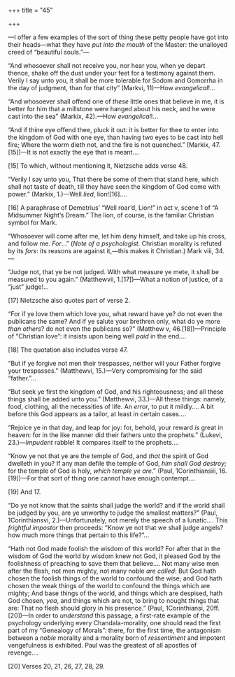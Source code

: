 +++
title = "45"

+++

—I offer a few examples of the sort of thing these petty people have got into their heads—what they have *put into the mouth* of the Master: the unalloyed creed of “beautiful souls.”—

“And whosoever shall not receive you, nor hear you, when ye depart thence, shake off the dust under your feet for a testimony against them. Verily I say unto you, it shall be more tolerable for Sodom and Gomorrha in the day of judgment, than for that city” \(Markvi, 11\)—How *evangelical*\!...

“And whosoever shall offend one of *these* little ones that believe in me, it is better for him that a millstone were hanged about his neck, and he were cast into the sea” \(Markix, 42\).—How *evangelical*\!...

“And if thine eye offend thee, pluck it out: it is better for thee to enter into the kingdom of God with one eye, than having two eyes to be cast into hell fire; Where the worm dieth not, and the fire is not quenched.” \(Markix, 47.\[15\]\)—It is not exactly the eye that is meant....




\[15\] To which, without mentioning it, Nietzsche adds verse 48.


“Verily I say unto you, That there be some of them that stand here, which shall not taste of death, till they have seen the kingdom of God come with power.” \(Markix, 1.\)—Well *lied*, lion\!\[16\]....


\[16\] A paraphrase of Demetrius’ “Well roar’d, Lion\!” in act v, scene 1 of “A Midsummer Night’s Dream.” The lion, of course, is the familiar Christian symbol for Mark.


“Whosoever will come after me, let him deny himself, and take up his cross, and follow me. *For*...” \(*Note of a psychologist.* Christian morality is refuted by its *fors*: its reasons are against it,—this makes it Christian.\) Mark viii, 34.—

“Judge not, that ye be not judged. With what measure ye mete, it shall be measured to you again.” \(Matthewvii, 1.\[17\]\)—What a notion of justice, of a “just” judge\!...


\[17\] Nietzsche also quotes part of verse 2.


“For if ye love them which love you, what reward have ye? do not even the publicans the same? And if ye salute your brethren only, what do ye more *than others*? do not even the publicans so?” \(Matthew v, 46.\[18\]\)—Principle of “Christian love”: it insists upon being well *paid* in the end....


\[18\] The quotation also includes verse 47.


“But if ye forgive not men their trespasses, neither will your Father forgive your trespasses.” \(Matthewvi, 15.\)—Very compromising for the said “father.”...

“But seek ye first the kingdom of God, and his righteousness; and all these things shall be added unto you.” \(Matthewvi, 33.\)—All these things: namely, food, clothing, all the necessities of life. An *error*, to put it mildly.... A bit before this God appears as a tailor, at least in certain cases....

“Rejoice ye in that day, and leap for joy: for, behold, your reward *is* great in heaven: for in the like manner did their fathers unto the prophets.” \(Lukevi, 23.\)—*Impudent* rabble\! It compares itself to the prophets....

“Know ye not that ye are the temple of God, and *that* the spirit of God dwelleth in you? If any man defile the temple of God, *him shall God destroy*; for the temple of God is holy, *which temple ye are*.” \(Paul, 1Corinthiansiii, 16.\[19\]\)—For that sort of thing one cannot have enough contempt....


\[19\] And 17.


“Do ye not know that the saints shall judge the world? and if the world shall be judged by you, are ye unworthy to judge the smallest matters?” \(Paul, 1Corinthiansvi, 2.\)—Unfortunately, not merely the speech of a lunatic.... This *frightful impostor* then proceeds: “Know ye not that we shall judge angels? how much more things that pertain to this life?”...

“Hath not God made foolish the wisdom of this world? For after that in the wisdom of God the world by wisdom knew not God, it pleased God by the foolishness of preaching to save them that believe.... Not many wise men after the flesh, not men mighty, not many noble *are called*: But God hath chosen the foolish things of the world to confound the wise; and God hath chosen the weak things of the world to confound the things which are mighty; And base things of the world, and things which are despised, hath God chosen, *yea*, and things which are not, to bring to nought things that are: That no flesh should glory in his presence.” \(Paul, 1Corinthiansi, 20ff.\[20\]\)—In order to *understand* this passage, a first-rate example of the psychology underlying every Chandala-morality, one should read the first part of my “Genealogy of Morals”: there, for the first time, the antagonism between a *noble* morality and a morality born of *ressentiment* and impotent vengefulness is exhibited. Paul was the greatest of all apostles of revenge....


\[20\] Verses 20, 21, 26, 27, 28, 29.

